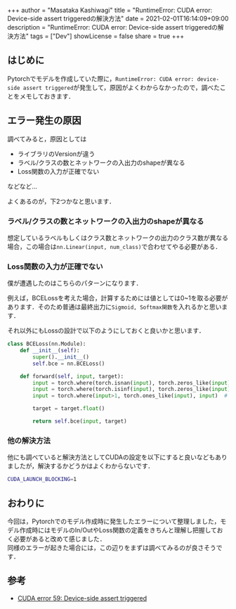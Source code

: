 +++
author = "Masataka Kashiwagi"
title = "RuntimeError: CUDA error: Device-side assert triggeredの解決方法"
date = 2021-02-01T16:14:09+09:00
description = "RuntimeError: CUDA error: Device-side assert triggeredの解決方法"
tags = ["Dev"]
showLicense = false
share = true
+++

## はじめに
Pytorchでモデルを作成していた際に，`RuntimeError: CUDA error: device-side assert triggered`が発生して，原因がよくわからなかったので，調べたことをメモしておきます．

## エラー発生の原因
調べてみると，原因としては
- ライブラリのVersionが違う
- ラベル/クラスの数とネットワークの入出力のshapeが異なる
- Loss関数の入力が正確でない

などなど...

よくあるのが，下2つかなと思います．

### ラベル/クラスの数とネットワークの入出力のshapeが異なる
想定しているラベルもしくはクラス数とネットワークの出力のクラス数が異なる場合，この場合は`nn.Linear(input, num_class)`で合わせてやる必要がある．

### Loss関数の入力が正確でない
僕が遭遇したのはこちらのパターンになります．

例えば，BCELossを考えた場合，計算するためには値としては0~1を取る必要があります．そのため普通は最終出力に`Sigmoid, Softmax関数`を入れるかと思います．

それ以外にもLossの設計で以下のようにしておくと良いかと思います．

```python
class BCELoss(nn.Module):
    def __init__(self):
        super().__init__()
        self.bce = nn.BCELoss()

    def forward(self, input, target):
        input = torch.where(torch.isnan(input), torch.zeros_like(input), input)
        input = torch.where(torch.isinf(input), torch.zeros_like(input), input)
        input = torch.where(input>1, torch.ones_like(input), input)  # 1を超える場合には1にする

        target = target.float()

        return self.bce(input, target)
```

### 他の解決方法
他にも調べていると解決方法としてCUDAの設定を以下にすると良いなどもありましたが，解決するかどうかはよくわからないです．

```bash
CUDA_LAUNCH_BLOCKING=1
```

## おわりに
今回は，Pytorchでのモデル作成時に発生したエラーについて整理しました，モデル作成時にはモデルのIn/OutやLoss関数の定義をきちんと理解し把握しておく必要があると改めて感じました．<br>
同様のエラーが起きた場合には，この辺りをまずは調べてみるのが良さそうです．

## 参考
- [CUDA error 59: Device-side assert triggered](https://towardsdatascience.com/cuda-error-device-side-assert-triggered-c6ae1c8fa4c3)
